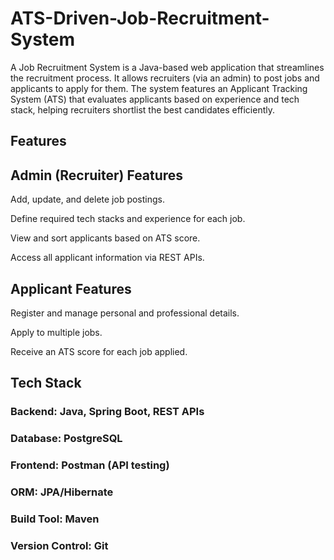 # ATS-Driven-Job-Recruitment-System
A Job Recruitment System is a Java-based web application that streamlines the recruitment process. It allows recruiters (via an admin) to post jobs and applicants to apply for them. The system features an Applicant Tracking System (ATS) that evaluates applicants based on experience and tech stack, helping recruiters shortlist the best candidates efficiently.

## Features
## Admin (Recruiter) Features
Add, update, and delete job postings.

Define required tech stacks and experience for each job.

View and sort applicants based on ATS score.

Access all applicant information via REST APIs.

## Applicant Features
Register and manage personal and professional details.

Apply to multiple jobs.

Receive an ATS score for each job applied.

## Tech Stack
### Backend: Java, Spring Boot, REST APIs

### Database: PostgreSQL

### Frontend: Postman (API testing)

### ORM: JPA/Hibernate

### Build Tool: Maven

### Version Control: Git
